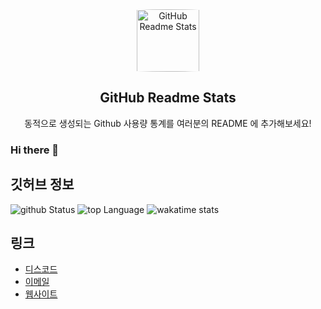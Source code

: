 <div align="center" style="border-radius: 70%; overflow: hidden;">
  <img style="object-fit: cover;" width="100px" src="https://avatars.githubusercontent.com/u/74480667?s=460&u=f15d6dbde5b6dc274ff3a69886ffc17dbdde5852&v=4" align="center" alt="GitHub Readme Stats" />
</div>
<p align="center">
  <h2 align="center">GitHub Readme Stats</h2>
  <p align="center">동적으로 생성되는 Github 사용량 통계를 여러분의 README 에 추가해보세요!</p>
</p>

### Hi there 🎉

## 깃허브 정보
![github Status](https://github-readme-stats.vercel.app/api?username=namnyang&show_icons=true&count_private=true&theme=gotham)
![top Language](https://github-readme-stats.vercel.app/api/top-langs/?username=namnyang&layout=compact&langs_count=100&theme=gotham)
![wakatime stats](https://github-readme-stats.vercel.app/api/wakatime?username=namnyang&theme=gotham)


## 링크
+ [디스코드](https://discord.com/users/690148325604720660)
+ [이메일](mailto:namnyang0510@gmail.com)
+ [웹사이트](https://namnyang.live)
